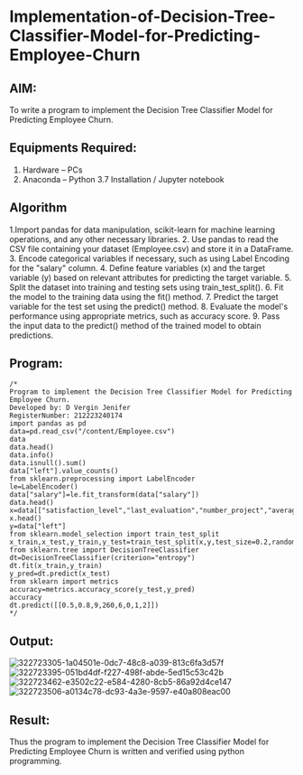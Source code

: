 # Implementation-of-Decision-Tree-Classifier-Model-for-Predicting-Employee-Churn

## AIM:
To write a program to implement the Decision Tree Classifier Model for Predicting Employee Churn.

## Equipments Required:
1. Hardware – PCs
2. Anaconda – Python 3.7 Installation / Jupyter notebook

## Algorithm
1.Import pandas for data manipulation, scikit-learn for machine learning operations, and any 
  other necessary libraries.
2. Use pandas to read the CSV file containing your dataset (Employee.csv) and store it in a 
   DataFrame.
3. Encode categorical variables if necessary, such as using Label Encoding for the "salary" 
  column.
4. Define feature variables (x) and the target variable (y) based on relevant attributes for 
   predicting the target variable.
5. Split the dataset into training and testing sets using train_test_split().
6. Fit the model to the training data using the fit() method.
7. Predict the target variable for the test set using the predict() method.
8. Evaluate the model's performance using appropriate metrics, such as accuracy score.
9. Pass the input data to the predict() method of the trained model to obtain predictions.
## Program:
```
/*
Program to implement the Decision Tree Classifier Model for Predicting Employee Churn.
Developed by: D Vergin Jenifer
RegisterNumber: 212223240174
import pandas as pd
data=pd.read_csv("/content/Employee.csv")
data
data.head()
data.info()
data.isnull().sum()
data["left"].value_counts()
from sklearn.preprocessing import LabelEncoder
le=LabelEncoder()
data["salary"]=le.fit_transform(data["salary"])
data.head()
x=data[["satisfaction_level","last_evaluation","number_project","average_montly_hours","time_spend_company","Work_accident","promotion_last_5years","salary"]]
x.head()
y=data["left"]
from sklearn.model_selection import train_test_split
x_train,x_test,y_train,y_test=train_test_split(x,y,test_size=0.2,random_state=100)
from sklearn.tree import DecisionTreeClassifier
dt=DecisionTreeClassifier(criterion="entropy")
dt.fit(x_train,y_train)
y_pred=dt.predict(x_test)
from sklearn import metrics
accuracy=metrics.accuracy_score(y_test,y_pred)
accuracy
dt.predict([[0.5,0.8,9,260,6,0,1,2]])
*/
```

## Output:
![322723305-1a04501e-0dc7-48c8-a039-813c6fa3d57f](https://github.com/VerginJenifer/Implementation-of-Decision-Tree-Classifier-Model-for-Predicting-Employee-Churn/assets/136251012/256bfcec-984e-477d-a12d-3c577d3d0533)
![322723395-051bd4df-f227-498f-abde-5ed15c53c42b](https://github.com/VerginJenifer/Implementation-of-Decision-Tree-Classifier-Model-for-Predicting-Employee-Churn/assets/136251012/64308098-0912-40da-985b-eb16714cf588)
![322723462-e3502c22-e584-4280-8cb5-86a92d4ce147](https://github.com/VerginJenifer/Implementation-of-Decision-Tree-Classifier-Model-for-Predicting-Employee-Churn/assets/136251012/4883a85a-35aa-4239-b499-4c89ba69f32a)
![322723506-a0134c78-dc93-4a3e-9597-e40a808eac00](https://github.com/VerginJenifer/Implementation-of-Decision-Tree-Classifier-Model-for-Predicting-Employee-Churn/assets/136251012/dfbae885-7b86-466d-97b7-520fc251e812)



## Result:
Thus the program to implement the  Decision Tree Classifier Model for Predicting Employee Churn is written and verified using python programming.
